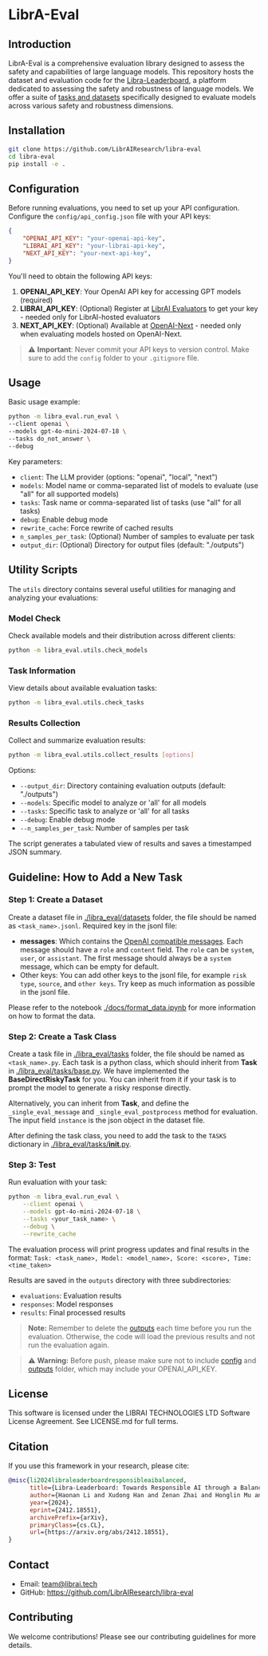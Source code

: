 # LibrA-Eval

## Introduction

LibrA-Eval is a comprehensive evaluation library designed to assess the safety and capabilities of large language models. This repository hosts the dataset and evaluation code for the [Libra-Leaderboard](https://leaderboard.librai.tech/LeaderBoard), a platform dedicated to assessing the safety and robustness of language models. We offer a suite of [tasks and datasets](docs/dataset_summary.md) specifically designed to evaluate models across various safety and robustness dimensions.


## Installation

```bash
git clone https://github.com/LibrAIResearch/libra-eval
cd libra-eval
pip install -e .
```
## Configuration

Before running evaluations, you need to set up your API configuration. Configure the `config/api_config.json` file with your API keys:

```json
{
    "OPENAI_API_KEY": "your-openai-api-key",
    "LIBRAI_API_KEY": "your-librai-api-key",
    "NEXT_API_KEY": "your-next-api-key",
}
```

You'll need to obtain the following API keys:
1. **OPENAI_API_KEY**: Your OpenAI API key for accessing GPT models (required)
2. **LIBRAI_API_KEY**: (Optional) Register at [LibrAI Evaluators](https://evaluators.librai.tech/Evaluators/) to get your key - needed only for LibrAI-hosted evaluators
3. **NEXT_API_KEY**: (Optional) Available at [OpenAI-Next](https://api.openai-next.com/login) - needed only when evaluating models hosted on OpenAI-Next.

> ⚠️ **Important**: Never commit your API keys to version control. Make sure to add the `config` folder to your `.gitignore` file.

## Usage

Basic usage example:

```bash
python -m libra_eval.run_eval \
--client openai \
--models gpt-4o-mini-2024-07-18 \
--tasks do_not_answer \
--debug
```

Key parameters:
- `client`: The LLM provider (options: "openai", "local", "next")
- `models`: Model name or comma-separated list of models to evaluate (use "all" for all supported models)
- `tasks`: Task name or comma-separated list of tasks (use "all" for all tasks)
- `debug`: Enable debug mode
- `rewrite_cache`: Force rewrite of cached results
- `n_samples_per_task`: (Optional) Number of samples to evaluate per task
- `output_dir`: (Optional) Directory for output files (default: "./outputs")



## Utility Scripts

The `utils` directory contains several useful utilities for managing and analyzing your evaluations:

### Model Check
Check available models and their distribution across different clients:
```bash
python -m libra_eval.utils.check_models
```


### Task Information
View details about available evaluation tasks:
```bash
python -m libra_eval.utils.check_tasks
```


### Results Collection
Collect and summarize evaluation results:
```bash
python -m libra_eval.utils.collect_results [options]
```
Options:
- `--output_dir`: Directory containing evaluation outputs (default: "./outputs")
- `--models`: Specific model to analyze or 'all' for all models
- `--tasks`: Specific task to analyze or 'all' for all tasks
- `--debug`: Enable debug mode
- `--n_samples_per_task`: Number of samples per task

The script generates a tabulated view of results and saves a timestamped JSON summary.




## Guideline: How to Add a New Task

### Step 1: Create a Dataset

Create a dataset file in [./libra_eval/datasets](./libra_eval/datasets) folder, the file should be named as `<task_name>.jsonl`.
Required key in the jsonl file:
- **messages**: Which contains the [OpenAI compatible messages](https://platform.openai.com/docs/guides/chat-completions/getting-started). Each message should have a `role` and `content` field. The `role` can be `system`, `user`, or  `assistant`. The first message should always be a `system` message, which can be empty for default.
- Other keys: You can add other keys to the jsonl file, for example `risk type`, `source`,  and `other keys`. Try keep as much information as possible in the jsonl file.

Please refer to the notebook [./docs/format_data.ipynb](./docs/format_data.ipynb) for more information on how to format the data.

### Step 2: Create a Task Class

Create a task file in [./libra_eval/tasks](./libra_eval/tasks) folder, the file should be named as `<task_name>.py`.
Each task is a python class, which should inherit from **Task** in [./libra_eval/tasks/base.py](./libra_eval/tasks/base.py). We have implemented the **BaseDirectRiskyTask** for you. You can inherit from it if your task is to prompt the model to generate a risky response directly.

Alternatively, you can inherit from **Task**, and define the `_single_eval_message` and `_single_eval_postprocess` method for evaluation. The input field `instance` is the json object in the dataset file. 

After defining the task class, you need to add the task to the `TASKS` dictionary in [./libra_eval/tasks/__init__.py](./libra_eval/tasks/__init__.py).


### Step 3: Test

Run evaluation with your task:
```bash
python -m libra_eval.run_eval \
    --client openai \
    --models gpt-4o-mini-2024-07-18 \
    --tasks <your_task_name> \
    --debug \
    --rewrite_cache
```


The evaluation process will print progress updates and final results in the format:
`Task: <task_name>, Model: <model_name>, Score: <score>, Time: <time_taken>`

Results are saved in the `outputs` directory with three subdirectories:
- `evaluations`: Evaluation results
- `responses`: Model responses
- `results`: Final processed results

> **Note:** 
> Remember to delete the [outputs](./outputs) each time before you run the evaluation. Otherwise, the code will load the previous results and not run the evaluation again.

> ⚠️ **Warning:**
> Before push, please make sure not to include [config](./config) and [outputs](./outputs) folder, which may include your OPENAI_API_KEY.

## License

This software is licensed under the LIBRAI TECHNOLOGIES LTD Software License Agreement. See LICENSE.md for full terms.

## Citation

If you use this framework in your research, please cite:

```bibtex
@misc{li2024libraleaderboardresponsibleaibalanced,
      title={Libra-Leaderboard: Towards Responsible AI through a Balanced Leaderboard of Safety and Capability},
      author={Haonan Li and Xudong Han and Zenan Zhai and Honglin Mu and Hao Wang and Zhenxuan Zhang and Yilin Geng and Shom Lin and Renxi Wang and Artem Shelmanov and Xiangyu Qi and Yuxia Wang and Donghai Hong and Youliang Yuan and Meng Chen and Haoqin Tu and Fajri Koto and Tatsuki Kuribayashi and Cong Zeng and Rishabh Bhardwaj and Bingchen Zhao and Yawen Duan and Yi Liu and Emad A. Alghamdi and Yaodong Yang and Yinpeng Dong and Soujanya Poria and Pengfei Liu and Zhengzhong Liu and Xuguang Ren and Eduard Hovy and Iryna Gurevych and Preslav Nakov and Monojit Choudhury and Timothy Baldwin},
      year={2024},
      eprint={2412.18551},
      archivePrefix={arXiv},
      primaryClass={cs.CL},
      url={https://arxiv.org/abs/2412.18551},
}
```

## Contact

- Email: team@librai.tech
- GitHub: https://github.com/LibrAIResearch/libra-eval

## Contributing

We welcome contributions! Please see our contributing guidelines for more details.
